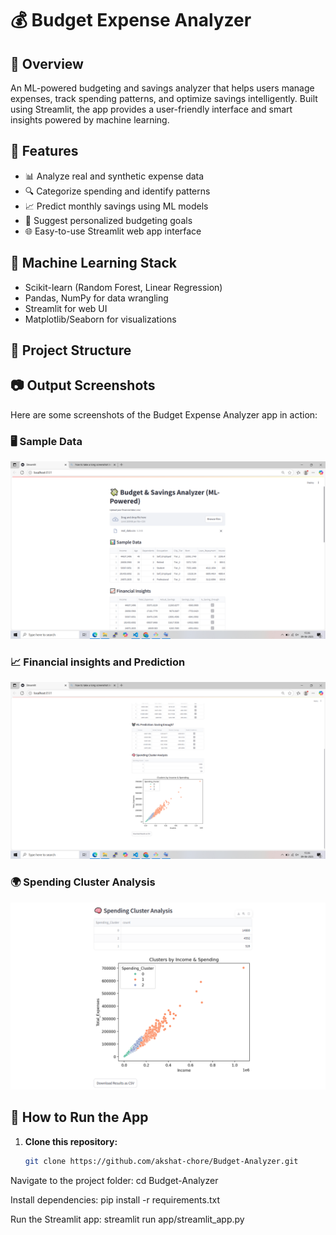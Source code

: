 # 💰 Budget Expense Analyzer

## 📌 Overview
An ML-powered budgeting and savings analyzer that helps users manage expenses, track spending patterns, and optimize savings intelligently. Built using Streamlit, the app provides a user-friendly interface and smart insights powered by machine learning.

## 🚀 Features
- 📊 Analyze real and synthetic expense data
- 🔍 Categorize spending and identify patterns
- 📈 Predict monthly savings using ML models
- 🎯 Suggest personalized budgeting goals
- 🌐 Easy-to-use Streamlit web app interface

## 🧠 Machine Learning Stack
- Scikit-learn (Random Forest, Linear Regression)
- Pandas, NumPy for data wrangling
- Streamlit for web UI
- Matplotlib/Seaborn for visualizations

## 📂 Project Structure

## 📷 Output Screenshots

Here are some screenshots of the Budget Expense Analyzer app in action:

### 🖥️ Sample Data
![Sample Data](images/Data.png)

### 📈 Financial insights and Prediction
![Financial insights and Prediction](images/Prediction.png)

### 🌍 Spending Cluster Analysis
![spending cluster analysis](images/Analysis.png)

## 🔧 How to Run the App

1. **Clone this repository:**
   ```bash
   git clone https://github.com/akshat-chore/Budget-Analyzer.git

   
Navigate to the project folder:
cd Budget-Analyzer


Install dependencies:
pip install -r requirements.txt


Run the Streamlit app:
streamlit run app/streamlit_app.py


